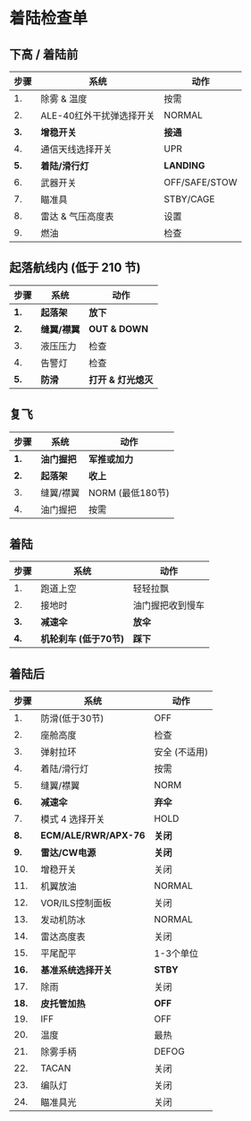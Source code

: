 # 着陆检查单

## 下高 / 着陆前

| 步骤   | 系统                     | 动作          |
| ------ | ------------------------ | ------------- |
| 1.     | 除雾 & 温度              | 按需          |
| 2.     | ALE-40红外干扰弹选择开关 | NORMAL        |
| **3.** | **增稳开关**             | **接通**      |
| 4.     | 通信天线选择开关         | UPR           |
| **5.** | **着陆/滑行灯**          | **LANDING**   |
| 6.     | 武器开关                 | OFF/SAFE/STOW |
| 7.     | 瞄准具                   | STBY/CAGE     |
| 8.     | 雷达 & 气压高度表        | 设置          |
| 9.     | 燃油                     | 检查          |

## 起落航线内 (低于 210 节)

| 步骤   | 系统          | 动作                |
| ------ | ------------- | ------------------- |
| **1.** | **起落架**    | **放下**            |
| **2.** | **缝翼/襟翼** | **OUT & DOWN**      |
| 3.     | 液压压力      | 检查                |
| 4.     | 告警灯        | 检查                |
| **5.** | **防滑**      | **打开 & 灯光熄灭** |

## 复飞

| 步骤   | 系统         | 动作             |
| ------ | ------------ | ---------------- |
| **1.** | **油门握把** | **军推或加力**   |
| **2.** | **起落架**   | **收上**         |
| 3.     | 缝翼/襟翼    | NORM (最低180节) |
| 4.     | 油门握把     | 按需             |

## 着陆

| 步骤   | 系统                    | 动作             |
| ------ | ----------------------- | ---------------- |
| 1.     | 跑道上空                | 轻轻拉飘         |
| 2.     | 接地时                  | 油门握把收到慢车 |
| **3.** | **减速伞**              | **放伞**         |
| **4.** | **机轮刹车 (低于70节)** | **踩下**         |

## 着陆后

| 步骤    | 系统                   | 动作          |
| ------- | ---------------------- | ------------- |
| 1.      | 防滑(低于30节)         | OFF           |
| 2.      | 座舱高度               | 检查          |
| 3.      | 弹射拉环               | 安全 (不适用) |
| 4.      | 着陆/滑行灯            | 按需          |
| 5.      | 缝翼/襟翼              | NORM          |
| **6.**  | **减速伞**             | **弃伞**      |
| 7.      | 模式 4 选择开关        | HOLD          |
| **8.**  | **ECM/ALE/RWR/APX-76** | **关闭**      |
| **9.**  | **雷达/CW电源**        | **关闭**      |
| 10.     | 增稳开关               | 关闭          |
| 11.     | 机翼放油               | NORMAL        |
| 12.     | VOR/ILS控制面板        | 关闭          |
| 13.     | 发动机防冰             | NORMAL        |
| 14.     | 雷达高度表             | 关闭          |
| 15.     | 平尾配平               | 1-3个单位     |
| **16.** | **基准系统选择开关**   | **STBY**      |
| 17.     | 除雨                   | 关闭          |
| **18.** | **皮托管加热**         | **OFF**       |
| 19.     | IFF                    | OFF           |
| 20.     | 温度                   | 最热          |
| 21.     | 除雾手柄               | DEFOG         |
| 22.     | TACAN                  | 关闭          |
| 23.     | 编队灯                 | 关闭          |
| 24.     | 瞄准具光               | 关闭          |
